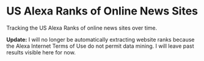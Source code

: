 # US Alexa Ranks of Online News Sites
Tracking the US Alexa Ranks of online news sites over time.

**Update:** I will no longer be automatically extracting website ranks because the Alexa Internet Terms of Use do not permit data mining. I will leave past results visible here for now.
